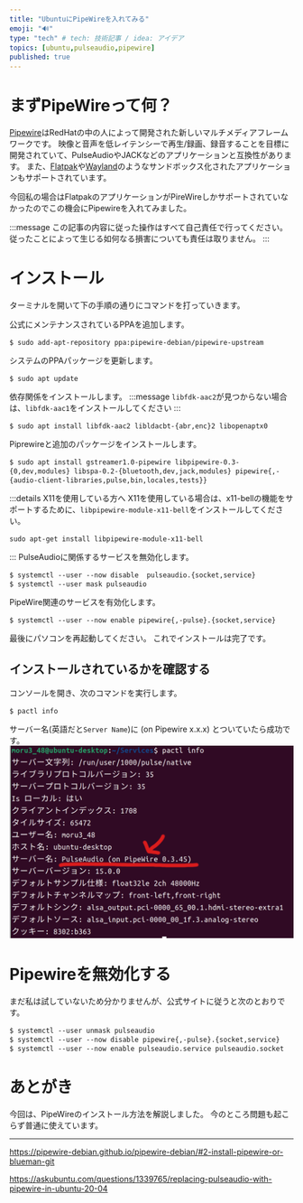 ```yaml
---
title: "UbuntuにPipeWireを入れてみる"
emoji: "🔊"
type: "tech" # tech: 技術記事 / idea: アイデア
topics: [ubuntu,pulseaudio,pipewire]
published: true
---
```

# まずPipeWireって何？
[Pipewire](https://pipewire.org/)はRedHatの中の人によって開発された新しいマルチメディアフレームワークです。
映像と音声を低レイテンシーで再生/録画、録音することを目標に開発されていて、PulseAudioやJACKなどのアプリケーションと互換性があります。
また、[Flatpak](https://flatpak.org/)や[Wayland](https://wayland.freedesktop.org/)のようなサンドボックス化されたアプリケーションもサポートされています。

今回私の場合はFlatpakのアプリケーションがPireWireしかサポートされていなかったのでこの機会にPipewireを入れてみました。

:::message
この記事の内容に従った操作はすべて自己責任で行ってください。
従ったことによって生じる如何なる損害についても責任は取りません。
:::

# インストール
ターミナルを開いて下の手順の通りにコマンドを打っていきます。

公式にメンテナンスされているPPAを追加します。
```shell
$ sudo add-apt-repository ppa:pipewire-debian/pipewire-upstream
```
システムのPPAパッケージを更新します。
```shell
$ sudo apt update
```
依存関係をインストールします。
:::message
`libfdk-aac2`が見つからない場合は、`libfdk-aac1`をインストールしてください
:::
```shell
$ sudo apt install libfdk-aac2 libldacbt-{abr,enc}2 libopenaptx0

```
Piprewireと追加のパッケージをインストールします。
```shell
$ sudo apt install gstreamer1.0-pipewire libpipewire-0.3-{0,dev,modules} libspa-0.2-{bluetooth,dev,jack,modules} pipewire{,-{audio-client-libraries,pulse,bin,locales,tests}}
```
:::details X11を使用している方へ
X11を使用している場合は、x11-bellの機能をサポートするために、`libpipewire-module-x11-bell`をインストールしてください。
```shell
sudo apt-get install libpipewire-module-x11-bell
```
:::
PulseAudioに関係するサービスを無効化します。
```shell
$ systemctl --user --now disable  pulseaudio.{socket,service}
$ systemctl --user mask pulseaudio
```
PipeWire関連のサービスを有効化します。
```shell
$ systemctl --user --now enable pipewire{,-pulse}.{socket,service}
```
最後にパソコンを再起動してください。
これでインストールは完了です。

## インストールされているかを確認する
コンソールを開き、次のコマンドを実行します。
```shell
$ pactl info
```
サーバー名(英語だと`Server Name`)に (on Pipewire x.x.x) とついていたら成功です。
![](/images/e50c4ef9b0a5c8/console1.png)

# Pipewireを無効化する
まだ私は試していないため分かりませんが、公式サイトに従うと次のとおりです。
```shell
$ systemctl --user unmask pulseaudio
$ systemctl --user --now disable pipewire{,-pulse}.{socket,service}    
$ systemctl --user --now enable pulseaudio.service pulseaudio.socket
```

# あとがき
今回は、PipeWireのインストール方法を解説しました。
今のところ問題も起こらず普通に使えています。

-----

https://pipewire-debian.github.io/pipewire-debian/#2-install-pipewire-or-blueman-git

https://askubuntu.com/questions/1339765/replacing-pulseaudio-with-pipewire-in-ubuntu-20-04

